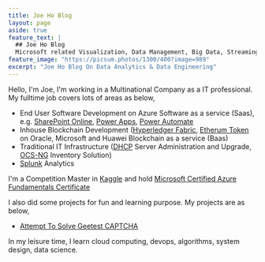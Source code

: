 ```yaml
---
title: Joe Ho Blog
layout: page
aside: true
feature_text: |
  ## Joe Ho Blog
  Microsoft related Visualization, Data Management, Big Data, Streaming Tool, including Power BI, Azure Data Warehouse, Azure Databricks, Azure Data Lake Gen 2.
feature_image: "https://picsum.photos/1300/400?image=989"
excerpt: "Joe Ho Blog On Data Analytics & Data Engineering"
---
```


Hello,
I'm Joe, I'm working in a Multinational Company as a IT professional. My fulltime job covers lots of areas as below,

* End User Software Development on Azure Software as a service (Saas), e.g. [SharePoint Online](https://docs.microsoft.com/en-us/sharepoint/introduction "SharePoint Online"), [Power Apps](https://powerapps.microsoft.com/en-us/ "Power Apps"), [Power Automate](https://flow.microsoft.com/en-us/ "Power Automate")
* Inhouse Blockchain Development ([Hyperledger Fabric](https://github.com/hyperledger/fabric "Hyperledger Fabric"), [Etherum Token](https://blog.coinbase.com/a-beginners-guide-to-ethereum-tokens-fbd5611fe30b?gi=1b780569d506 "Etherum Token Introduction") on Oracle, Microsoft and Huawei Blockchain as a service (Baas)
* Traditional IT Infrastructure ([DHCP](https://en.wikipedia.org/wiki/Dynamic_Host_Configuration_Protocol "Dynamic Host Configuration Protocol") Server Administration and Upgrade, [OCS-NG](https://ocsinventory-ng.org/ "OCS-NG") Inventory Solution)
* [Splunk](https://www.splunk.com "Splunk") Analytics


I'm a Competition Master in [Kaggle](https://www.kaggle.com/joe1995 "Kaggle Profile") and hold [Microsoft Certified Azure Fundamentals Certificate](https://www.youracclaim.com/badges/cdd6d507-7416-43c1-b08e-8d3838f04035/linked_in_profile "Microsoft Certified Azure Fundamentals Certificate")

I also did some projects for fun and learning purpose. My projects are as below,
* [Attempt To Solve Geetest CAPTCHA](https://joeho888.github.io/projects/Attempt-to-solve-Geetest-CAPTCHA/)

In my leisure time, I learn cloud computing, devops, algorithms, system design, data science.

